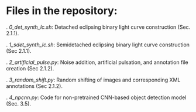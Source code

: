 # Files in the repository: #

. *0_det_synth_lc.sh*: Detached eclipsing binary light curve construction (Sec. 2.1.1).

. *1_sdet_synth_lc.sh*: Semidetached eclipsing binary light curve construction (Sec 2.1.1).

. *2_artificial_pulse.py*: Noise addition, artificial pulsation, and annotation file creation (Sec 2.1.2). 

. *3_random_shift.py*: Random shifting of images and corresponding XML annotations (Sec 2.1.2). 

. *4_npcnn.py*: Code for non-pretrained CNN-based object detection model (Sec. 3.5).
